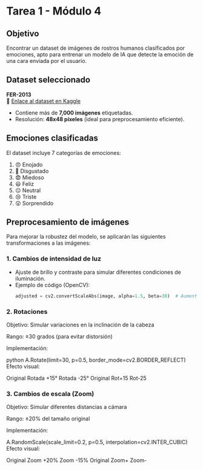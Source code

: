 # Tarea 1 - Módulo 4

## Objetivo
Encontrar un dataset de imágenes de rostros humanos clasificados por emociones, apto para entrenar un modelo de IA que detecte la emoción de una cara enviada por el usuario.

## Dataset seleccionado
**FER-2013**  
🔗 [Enlace al dataset en Kaggle](https://www.kaggle.com/datasets/msambare/fer2013/data)  
- Contiene más de **7,000 imágenes** etiquetadas.  
- Resolución: **48x48 píxeles** (ideal para preprocesamiento eficiente).  

## Emociones clasificadas
El dataset incluye 7 categorías de emociones:  
1. 😠 Enojado  
2. 🤢 Disgustado  
3. 😨 Miedoso  
4. 😃 Feliz  
5. 😐 Neutral  
6. 😢 Triste  
7. 😲 Sorprendido  

## Preprocesamiento de imágenes
Para mejorar la robustez del modelo, se aplicarán las siguientes transformaciones a las imágenes:  

### 1. Cambios de intensidad de luz  
- Ajuste de brillo y contraste para simular diferentes condiciones de iluminación.  
- Ejemplo de código (OpenCV):  
  ```python
  adjusted = cv2.convertScaleAbs(image, alpha=1.5, beta=30)  # Aumentar brillo y contraste

### 2. Rotaciones
Objetivo: Simular variaciones en la inclinación de la cabeza

Rango: ±30 grados (para evitar distorsión)

Implementación:

python
A.Rotate(limit=30, p=0.5, border_mode=cv2.BORDER_REFLECT)
Efecto visual:

Original	Rotada +15°	Rotada -25°
Original	Rot+15	Rot-25

### 3. Cambios de escala (Zoom)
Objetivo: Simular diferentes distancias a cámara

Rango: ±20% del tamaño original

Implementación:


A.RandomScale(scale_limit=0.2, p=0.5, interpolation=cv2.INTER_CUBIC)
Efecto visual:

Original	Zoom +20%	Zoom -15%
Original	Zoom+	Zoom-
